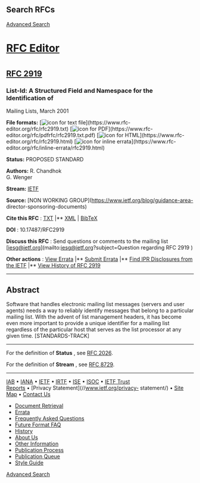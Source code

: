## Search RFCs

[Advanced Search](/search/rfc_search.php)

#  [RFC Editor](https://www.rfc-editor.org/)

#

## [RFC 2919](https://www.rfc-editor.org/rfc/rfc2919.txt)

### List-Id: A Structured Field and Namespace for the Identification of
Mailing Lists, March 2001

**File formats:**    [![icon for text
file](/rfcscripts/images/RFC_ICONS_Text_40x50.png)](https://www.rfc-
editor.org/rfc/rfc2919.txt) [![icon for
PDF](/rfcscripts/images/RFC_ICONS_PDF_2019_50x40.png)](https://www.rfc-
editor.org/rfc/pdfrfc/rfc2919.txt.pdf) [![icon for
HTML](/rfcscripts/images/RFC_ICONS_HTML_40x50.png)](https://www.rfc-
editor.org/rfc/rfc2919.html) [![icon for inline
errata](/rfcscripts/images/HTML_correction_40x50_2020.png)](https://www.rfc-
editor.org/rfc/inline-errata/rfc2919.html)

**Status:**     PROPOSED STANDARD

**Authors:**     R. Chandhok  
G. Wenger

**Stream:**    [IETF](https://www.ietf.org)

**Source:**    [NON WORKING GROUP](https://www.ietf.org/blog/guidance-area-
director-sponsoring-documents)

**Cite this RFC** : [TXT](/refs/ref2919.txt)  |**
[XML](https://bib.ietf.org/public/rfc/bibxml/reference.RFC.2919.xml)  |
[BibTeX](https://datatracker.ietf.org/doc/rfc2919/bibtex/)

**DOI** :  10.17487/RFC2919

**Discuss this RFC** : Send questions or comments to the mailing list
[iesg@ietf.org](mailto:iesg@ietf.org?subject=Question regarding RFC 2919 )

**Other actions** : [View Errata](/errata/rfc2919)  |**  [Submit
Errata](/errata.php#reportnew)  |**  [ Find IPR Disclosures from the
IETF](https://datatracker.ietf.org/ipr/search/?draft=&rfc=2919&submit=rfc)
|**  [ View History of RFC 2919](https://datatracker.ietf.org/doc/rfc2919/)

* * *

## Abstract

Software that handles electronic mailing list messages (servers and user
agents) needs a way to reliably identify messages that belong to a particular
mailing list. With the advent of list management headers, it has become even
more important to provide a unique identifier for a mailing list regardless of
the particular host that serves as the list processor at any given time.
[STANDARDS-TRACK]

* * *

For the definition of **Status** , see [RFC 2026](/info/rfc2026).

For the definition of **Stream** , see [RFC 8729](/info/rfc8729).

* * *

  
  

[IAB](//www.iab.org/) • [IANA](//www.iana.org/) • [IETF](//www.ietf.org) •
[IRTF](//www.irtf.org) • [ISE](/about/independent) •
[ISOC](//www.internetsociety.org) • [IETF Trust](//trustee.ietf.org/)  
[Reports](/report-summary) • [Privacy Statement](//www.ietf.org/privacy-
statement/) • [Site Map](/sitemap) • [Contact Us](/contact)

[ ]()

  * [Document Retrieval](https://www.rfc-editor.org/retrieve/)
  * [Errata](/errata.php)
  * [Frequently Asked Questions](https://www.rfc-editor.org/faq/)
  * [Future Format FAQ](https://www.rfc-editor.org/rse/format-faq/)
  * [History](https://www.rfc-editor.org/history/)
  * [About Us](https://www.rfc-editor.org/about/)
  * [Other Information](https://www.rfc-editor.org/other/)
  * [Publication Process](https://www.rfc-editor.org/pubprocess/)
  * [Publication Queue](/current_queue.php)
  * [Style Guide](https://www.rfc-editor.org/styleguide/)

[Advanced Search](/search/rfc_search.php)


